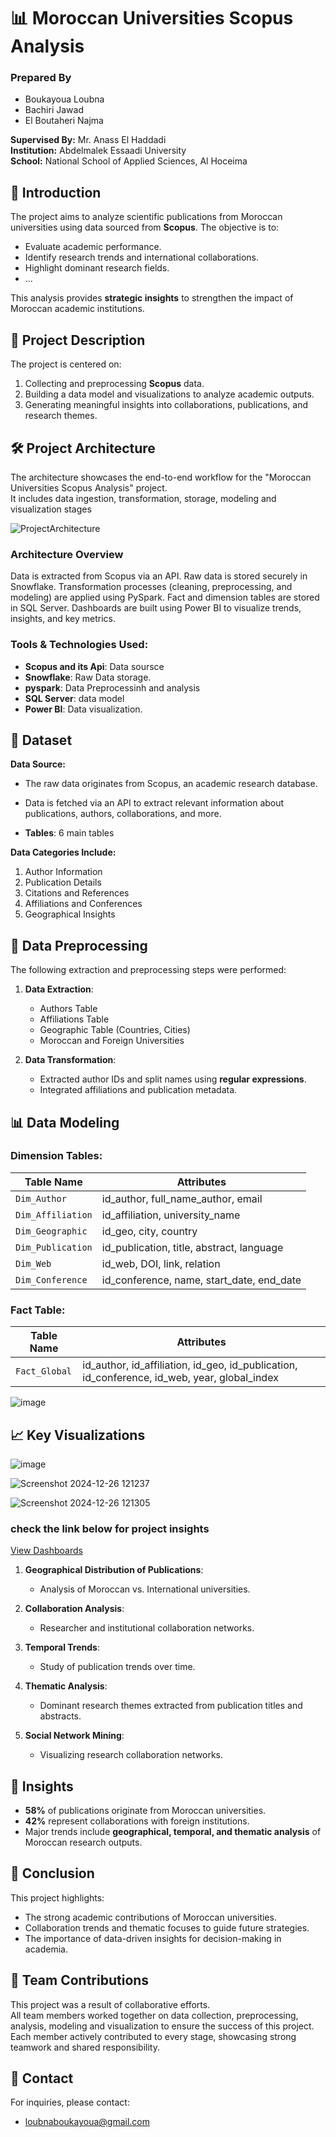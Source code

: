 # 📊 Moroccan Universities Scopus Analysis

### **Prepared By** 
- Boukayoua Loubna 
- Bachiri Jawad   
- El Boutaheri Najma  

**Supervised By:** Mr. Anass El Haddadi  
**Institution:** Abdelmalek Essaadi University  
**School:** National School of Applied Sciences, Al Hoceima  


## 🔎 **Introduction**
The project aims to analyze scientific publications from Moroccan universities using data sourced from **Scopus**. The objective is to:

- Evaluate academic performance.
- Identify research trends and international collaborations.
- Highlight dominant research fields.
- ... 

This analysis provides **strategic insights** to strengthen the impact of Moroccan academic institutions.


## 🚀 **Project Description**
The project is centered on:  
1. Collecting and preprocessing **Scopus** data.  
2. Building a data model and visualizations to analyze academic outputs.  
3. Generating meaningful insights into collaborations, publications, and research themes.



## 🛠️ **Project Architecture**
The architecture showcases the end-to-end workflow for the "Moroccan Universities Scopus Analysis" project.  
It includes data ingestion, transformation, storage, modeling and visualization stages

![ProjectArchitecture](https://github.com/user-attachments/assets/2bfb2f25-19cb-43df-ae82-33a5a0a046a5)

### Architecture Overview
Data is extracted from Scopus via an API.
Raw data is stored securely in Snowflake.
Transformation processes (cleaning, preprocessing, and modeling) are applied using PySpark.
Fact and dimension tables are stored in SQL Server.
Dashboards are built using Power BI to visualize trends, insights, and key metrics.

### **Tools & Technologies Used:**
- **Scopus and its Api**: Data soursce
- **Snowflake**: Raw Data storage.
- **pyspark**: Data Preprocessinh and analysis
- **SQL Server**: data model
- **Power BI**: Data visualization.  


## 📂 **Dataset**

**Data Source:**
- The raw data originates from Scopus, an academic research database.
- Data is fetched via an API to extract relevant information about publications, authors, collaborations, and more.

- **Tables**: 6 main tables  

**Data Categories Include:**  
1. Author Information  
2. Publication Details  
3. Citations and References  
4. Affiliations and Conferences  
5. Geographical Insights  


## 🔧 **Data Preprocessing**

The following extraction and preprocessing steps were performed:

1. **Data Extraction**:  
   - Authors Table  
   - Affiliations Table  
   - Geographic Table (Countries, Cities)  
   - Moroccan and Foreign Universities  

2. **Data Transformation**:  
   - Extracted author IDs and split names using **regular expressions**.  
   - Integrated affiliations and publication metadata.



## 📊 **Data Modeling**

### **Dimension Tables**:

| Table Name      | Attributes                                |
|-----------------|-------------------------------------------|
| `Dim_Author`    | id_author, full_name_author, email        |
| `Dim_Affiliation` | id_affiliation, university_name         |
| `Dim_Geographic` | id_geo, city, country                   |
| `Dim_Publication` | id_publication, title, abstract, language |
| `Dim_Web`       | id_web, DOI, link, relation              |
| `Dim_Conference` | id_conference, name, start_date, end_date|

### **Fact Table**:

| Table Name      | Attributes                                |
|-----------------|-------------------------------------------|
| `Fact_Global`   | id_author, id_affiliation, id_geo, id_publication, id_conference, id_web, year, global_index |



![image](https://github.com/user-attachments/assets/cc8944f5-765c-40d2-8c80-83e6c13b3d16)



## 📈 **Key Visualizations**

![image](https://github.com/user-attachments/assets/08eee270-56c5-4bcc-80a2-2280056d03bb)


![Screenshot 2024-12-26 121237](https://github.com/user-attachments/assets/84463fd5-2d48-48a2-9972-30efd8604d17)


![Screenshot 2024-12-26 121305](https://github.com/user-attachments/assets/d327b629-7806-4964-b328-80b6d2822a06)

### check the link below for project insights

[View Dashboards](https://app.powerbi.com/view?r=eyJrIjoiMTQwYTFmOTktZTQwMS00ZjQxLWFmNmEtMzNhNGQ2ZDA4YTkxIiwidCI6ImMyNzg3OTIyLTExZDktNGNhOC1hYWRmLTVlZjdmZjMxYTEyNyJ9)


1. **Geographical Distribution of Publications**:  
   - Analysis of Moroccan vs. International universities.  

2. **Collaboration Analysis**:  
   - Researcher and institutional collaboration networks.  

3. **Temporal Trends**:  
   - Study of publication trends over time.  

4. **Thematic Analysis**:  
   - Dominant research themes extracted from publication titles and abstracts.  

5. **Social Network Mining**:  
   - Visualizing research collaboration networks.


## 📌 **Insights**

- **58%** of publications originate from Moroccan universities.  
- **42%** represent collaborations with foreign institutions.  
- Major trends include **geographical, temporal, and thematic analysis** of Moroccan research outputs.  


## 🎯 **Conclusion**

This project highlights:  
- The strong academic contributions of Moroccan universities.  
- Collaboration trends and thematic focuses to guide future strategies.  
- The importance of data-driven insights for decision-making in academia.



## 👥 **Team Contributions**

This project was a result of collaborative efforts.  
All team members worked together on data collection, preprocessing, analysis, modeling and visualization to ensure the success of this project.  
Each member actively contributed to every stage, showcasing strong teamwork and shared responsibility. 


## 📧 **Contact**

For inquiries, please contact:  
- loubnaboukayoua@gmail.com
